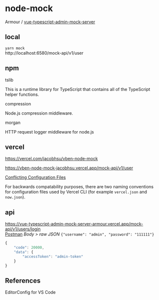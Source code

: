 # node-mock

Armour / [vue-typescript-admin-mock-server](https://github.com/Armour/vue-typescript-admin-mock-server)

## local

`yarn mock`  
http://localhost:6580/mock-api/v1/user

## npm

tslib

This is a runtime library for TypeScript that contains all of the TypeScript helper functions.

compression

Node.js compression middleware.

morgan

HTTP request logger middleware for node.js

## vercel

https://vercel.com/jacobhsu/vben-node-mock

https://vben-node-mock-jacobhsu.vercel.app/mock-api/v1/user

[Conflicting Configuration Files](https://vercel.com/docs/platform/frequently-asked-questions?query=now.json#conflicting-configuration-files)

For backwards compatability purposes, there are two naming conventions for configuration files used by Vercel CLI (for example `vercel.json` and `now.json`). 

## api

https://vue-typescript-admin-mock-server-armour.vercel.app/mock-api/v1/users/login  
[Postman](https://www.postman.com) *Body > raw JSON*
`{"username": "admin", "password": "111111"}`

```js
{
    "code": 20000,
    "data": {
        "accessToken": "admin-token"
    }
}
```

## References

EditorConfig for VS Code
